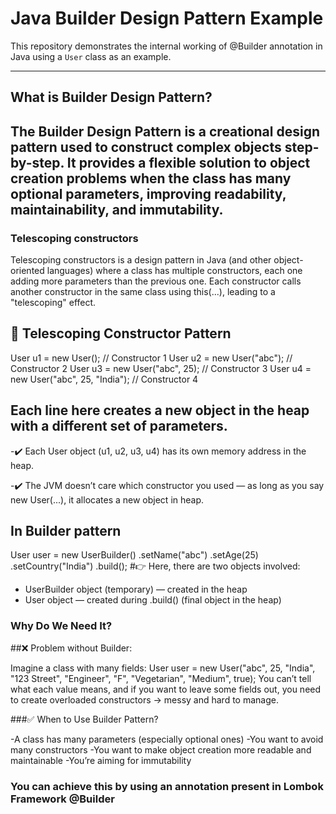 #  Java Builder Design Pattern Example

This repository demonstrates the internal working of @Builder annotation in Java using a `User` class as an example.

---

## What is Builder Design Pattern?
The **Builder Design Pattern** is a creational design pattern used to construct complex objects **step-by-step**. It provides a flexible solution to object creation problems when the class has **many optional parameters**, improving **readability, maintainability**, and **immutability**.
---
### Telescoping constructors

Telescoping constructors is a design pattern in Java (and other object-oriented languages) where a class has multiple constructors, each one adding more parameters than the previous one. 
Each constructor calls another constructor in the same class using this(...), leading to a "telescoping" effect.

## 📌 Telescoping Constructor Pattern
User u1 = new User();                       // Constructor 1
User u2 = new User("abc");                  // Constructor 2
User u3 = new User("abc", 25);              // Constructor 3
User u4 = new User("abc", 25, "India");     // Constructor 4

## Each line here creates a new object in the heap with a different set of parameters.

-✔️ Each User object (u1, u2, u3, u4) has its own memory address in the heap.

-✔️ The JVM doesn’t care which constructor you used — as long as you say new User(...), it allocates a new object in heap.

## In Builder pattern 
User user = new UserBuilder()
                .setName("abc")
                .setAge(25)
                .setCountry("India")
                .build();
#👉 Here, there are two objects involved:

- UserBuilder object (temporary) — created in the heap
- User object — created during .build() (final object in the heap)



### Why Do We Need It?

##❌ Problem without Builder:

Imagine a class with many fields:
User user = new User("abc", 25, "India", "123 Street", "Engineer", "F", "Vegetarian", "Medium", true);
You can’t tell what each value means, and if you want to leave some fields out, you need to create overloaded constructors → messy and hard to manage.


###✅ When to Use Builder Pattern?

-A class has many parameters (especially optional ones)
-You want to avoid many constructors
-You want to make object creation more readable and maintainable
-You’re aiming for immutability

### You can achieve this by using an annotation present in Lombok Framework  **@Builder**








